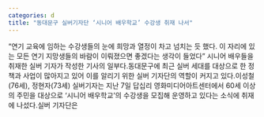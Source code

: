```yaml
---
categories: d
title: "동대문구 실버기자단 ‘시니어 배우학교’ 수강생 취재 나서"
---
```

“연기 교육에 임하는 수강생들의 눈에 희망과 열정이 차고 넘치는 듯 했다. 이 자리에 있는 모든 연기 지망생들의 바람이 이뤄졌으면 좋겠다는 생각이 들었다” 시니어 배우들을 취재한 실버 기자가 작성한 기사의 일부다.동대문구에 최근 실버 세대를 대상으로 한 정책과 사업이 많아지고 있어 이를 알리기 위한 실버 기자단의 역할이 커지고 있다.이성철(76세), 정현자(73세) 실버기자는 지난 7일 답십리 영화미디어아트센터에서 60세 이상의 주민을 대상으로 ‘시니어 배우학교’의 수강생을 모집해 운영하고 있다는 소식에 취재에 나섰다.실버 기자단은
